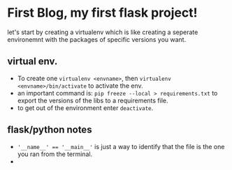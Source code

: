 # First Blog, my first flask project!

let's start by creating a virtualenv which is like creating a seperate environemnt with 
the packages of specific versions you want.

## virtual env.

- To create one `virtualenv <envname>`, then `virtualenv <envname>/bin/activate` to activate the env.
- an important command is: `pip freeze --local > requirements.txt`   to export the versions of the libs to a requirements file.
- to get out of the environment enter `deactivate`.

## flask/python notes

- `'__name__' == '__main__'` is just a way to identify that the file is the one you ran from the terminal.
- 